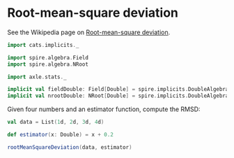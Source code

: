 # Root-mean-square deviation

See the Wikipedia page on
[Root-mean-square deviation](https://en.wikipedia.org/wiki/Root-mean-square_deviation).

```scala mdoc:silent
import cats.implicits._

import spire.algebra.Field
import spire.algebra.NRoot

import axle.stats._

implicit val fieldDouble: Field[Double] = spire.implicits.DoubleAlgebra
implicit val nrootDouble: NRoot[Double] = spire.implicits.DoubleAlgebra
```

Given four numbers and an estimator function, compute the RMSD:

```scala mdoc
val data = List(1d, 2d, 3d, 4d)

def estimator(x: Double) = x + 0.2

rootMeanSquareDeviation(data, estimator)
```
